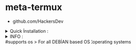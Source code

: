 # meta-termux
- github.com/HackersDev

<details>
  <summary>Quick İnstallation :</summary>

- bash setup.sh

</details>

<details>
  <summary>INFO :</summary>
  - > #[ 2057 exploits - 1114 auxiliary - 346 post
  - > #[ 562 payloads - 45 encoders - 10 nops
  - > #[           7 evasion
</details>
#supports os
> For all DEBİAN based OS ¦operating systems
